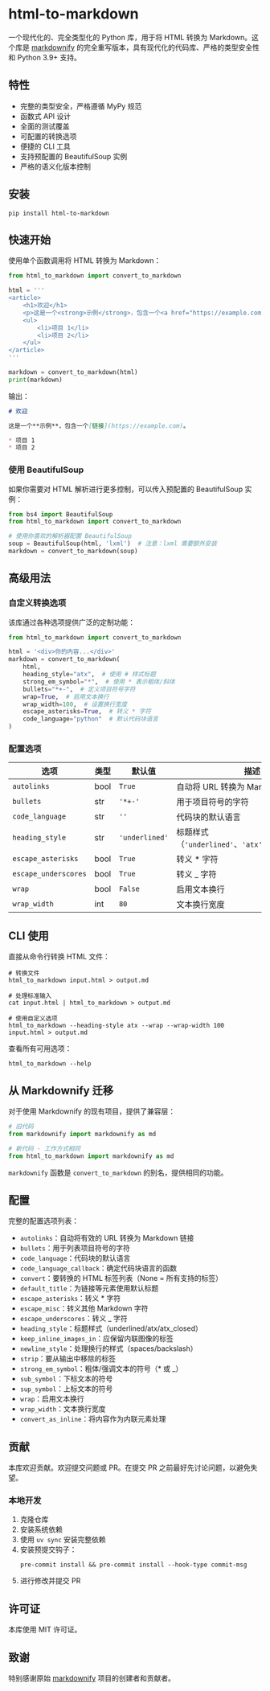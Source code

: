 # html-to-markdown

一个现代化的、完全类型化的 Python 库，用于将 HTML 转换为 Markdown。这个库是 [markdownify](https://pypi.org/project/markdownify/) 的完全重写版本，具有现代化的代码库、严格的类型安全性和 Python 3.9+ 支持。

## 特性

- 完整的类型安全，严格遵循 MyPy 规范
- 函数式 API 设计
- 全面的测试覆盖
- 可配置的转换选项
- 便捷的 CLI 工具
- 支持预配置的 BeautifulSoup 实例
- 严格的语义化版本控制

## 安装

```shell
pip install html-to-markdown
```

## 快速开始

使用单个函数调用将 HTML 转换为 Markdown：

```python
from html_to_markdown import convert_to_markdown

html = '''
<article>
    <h1>欢迎</h1>
    <p>这是一个<strong>示例</strong>，包含一个<a href="https://example.com">链接</a>。</p>
    <ul>
        <li>项目 1</li>
        <li>项目 2</li>
    </ul>
</article>
'''

markdown = convert_to_markdown(html)
print(markdown)
```

输出：

```markdown
# 欢迎

这是一个**示例**，包含一个[链接](https://example.com)。

* 项目 1
* 项目 2
```

### 使用 BeautifulSoup

如果你需要对 HTML 解析进行更多控制，可以传入预配置的 BeautifulSoup 实例：

```python
from bs4 import BeautifulSoup
from html_to_markdown import convert_to_markdown

# 使用你喜欢的解析器配置 BeautifulSoup
soup = BeautifulSoup(html, 'lxml')  # 注意：lxml 需要额外安装
markdown = convert_to_markdown(soup)
```

## 高级用法

### 自定义转换选项

该库通过各种选项提供广泛的定制功能：

```python
from html_to_markdown import convert_to_markdown

html = '<div>你的内容...</div>'
markdown = convert_to_markdown(
    html,
    heading_style="atx",  # 使用 # 样式标题
    strong_em_symbol="*",  # 使用 * 表示粗体/斜体
    bullets="*+-",  # 定义项目符号字符
    wrap=True,  # 启用文本换行
    wrap_width=100,  # 设置换行宽度
    escape_asterisks=True,  # 转义 * 字符
    code_language="python"  # 默认代码块语言
)
```

### 配置选项

| 选项                | 类型 | 默认值         | 描述                                                |
|---------------------|------|----------------|-----------------------------------------------------|
| `autolinks`         | bool | `True`         | 自动将 URL 转换为 Markdown 链接                     |
| `bullets`           | str  | `'*+-'`        | 用于项目符号的字符                                  |
| `code_language`     | str  | `''`           | 代码块的默认语言                                    |
| `heading_style`     | str  | `'underlined'` | 标题样式（`'underlined'`、`'atx'`、`'atx_closed'`）|
| `escape_asterisks`  | bool | `True`         | 转义 * 字符                                         |
| `escape_underscores`| bool | `True`         | 转义 _ 字符                                         |
| `wrap`              | bool | `False`        | 启用文本换行                                        |
| `wrap_width`        | int  | `80`           | 文本换行宽度                                        |

## CLI 使用

直接从命令行转换 HTML 文件：

```shell
# 转换文件
html_to_markdown input.html > output.md

# 处理标准输入
cat input.html | html_to_markdown > output.md

# 使用自定义选项
html_to_markdown --heading-style atx --wrap --wrap-width 100 input.html > output.md
```

查看所有可用选项：

```shell
html_to_markdown --help
```

## 从 Markdownify 迁移

对于使用 Markdownify 的现有项目，提供了兼容层：

```python
# 旧代码
from markdownify import markdownify as md

# 新代码 - 工作方式相同
from html_to_markdown import markdownify as md
```

`markdownify` 函数是 `convert_to_markdown` 的别名，提供相同的功能。

## 配置

完整的配置选项列表：

- `autolinks`：自动将有效的 URL 转换为 Markdown 链接
- `bullets`：用于列表项目符号的字符
- `code_language`：代码块的默认语言
- `code_language_callback`：确定代码块语言的函数
- `convert`：要转换的 HTML 标签列表（None = 所有支持的标签）
- `default_title`：为链接等元素使用默认标题
- `escape_asterisks`：转义 * 字符
- `escape_misc`：转义其他 Markdown 字符
- `escape_underscores`：转义 _ 字符
- `heading_style`：标题样式（underlined/atx/atx_closed）
- `keep_inline_images_in`：应保留内联图像的标签
- `newline_style`：处理换行的样式（spaces/backslash）
- `strip`：要从输出中移除的标签
- `strong_em_symbol`：粗体/强调文本的符号（* 或 _）
- `sub_symbol`：下标文本的符号
- `sup_symbol`：上标文本的符号
- `wrap`：启用文本换行
- `wrap_width`：文本换行宽度
- `convert_as_inline`：将内容作为内联元素处理

## 贡献

本库欢迎贡献。欢迎提交问题或 PR。在提交 PR 之前最好先讨论问题，以避免失望。

### 本地开发

1. 克隆仓库
2. 安装系统依赖
3. 使用 `uv sync` 安装完整依赖
4. 安装预提交钩子：
   ```shell
   pre-commit install && pre-commit install --hook-type commit-msg
   ```
5. 进行修改并提交 PR

## 许可证

本库使用 MIT 许可证。

## 致谢

特别感谢原始 [markdownify](https://pypi.org/project/markdownify/) 项目的创建者和贡献者。 